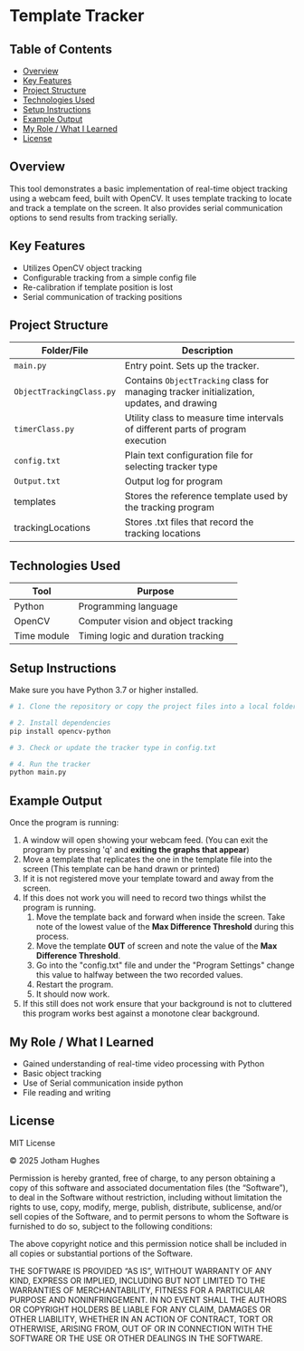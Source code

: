 # Template Tracker

## Table of Contents
- [Overview](#overview)
- [Key Features](#key-features)
- [Project Structure](#project-structure)
- [Technologies Used](#technologies-used)
- [Setup Instructions](#setup-instructions)
- [Example Output](#example-output)
- [My Role / What I Learned](#my-role--what-i-learned)
- [License](#license)

## Overview

This tool demonstrates a basic implementation of real-time object tracking using a webcam feed, built with OpenCV. It uses template tracking to locate and track a template on the screen. It also provides serial communication options to send results from tracking serially.

## Key Features

- Utilizes OpenCV object tracking
- Configurable tracking from a simple config file
- Re-calibration if template position is lost
- Serial communication of tracking positions

## Project Structure

| Folder/File              | Description                                                                               |
|--------------------------|-------------------------------------------------------------------------------------------|
| `main.py`                | Entry point. Sets up the tracker.                                                         |
| `ObjectTrackingClass.py` | Contains `ObjectTracking` class for managing tracker initialization, updates, and drawing |
| `timerClass.py`          | Utility class to measure time intervals of different parts of program execution           |
| `config.txt`             | Plain text configuration file for selecting tracker type                                  |
| `Output.txt`             | Output log for program                                                                    |
| templates                | Stores the reference template used by the tracking program                                |
| trackingLocations        | Stores .txt files that record the tracking locations                                      |
## Technologies Used

| Tool       | Purpose                    |
|------------|----------------------------|
| Python     | Programming language       |
| OpenCV     | Computer vision and object tracking |
| Time module | Timing logic and duration tracking |

## Setup Instructions

Make sure you have Python 3.7 or higher installed.

```bash
# 1. Clone the repository or copy the project files into a local folder

# 2. Install dependencies
pip install opencv-python

# 3. Check or update the tracker type in config.txt

# 4. Run the tracker
python main.py
```

## Example Output

Once the program is running:

1) A window will open showing your webcam feed. (You can exit the program by pressing 'q' and **exiting the graphs that appear**)
2) Move a template that replicates the one in the template file into the screen (This template can be hand drawn or printed)
3) If it is not registered move your template toward and away from the screen.
4) If this does not work you will need to record two things whilst the program is running.
   1) Move the template back and forward when inside the screen. Take note of the lowest value of the **Max Difference Threshold** during this process.
   2) Move the template **OUT** of screen and note the value of the **Max Difference Threshold**.
   3) Go into the "config.txt" file and under the "Program Settings" change this value to halfway between the two recorded values.
   4) Restart the program.
   5) It should now work.
5) If this still does not work ensure that your background is not to cluttered this program works best against a monotone clear background.

## My Role / What I Learned

- Gained understanding of real-time video processing with Python
- Basic object tracking
- Use of Serial communication inside python
- File reading and writing


## License

MIT License

© 2025 Jotham Hughes

Permission is hereby granted, free of charge, to any person obtaining a copy of this software and associated documentation files (the “Software”), to deal in the Software without restriction, including without limitation the rights to use, copy, modify, merge, publish, distribute, sublicense, and/or sell copies of the Software, and to permit persons to whom the Software is furnished to do so, subject to the following conditions:

The above copyright notice and this permission notice shall be included in all copies or substantial portions of the Software.

THE SOFTWARE IS PROVIDED “AS IS”, WITHOUT WARRANTY OF ANY KIND, EXPRESS OR IMPLIED, INCLUDING BUT NOT LIMITED TO THE WARRANTIES OF MERCHANTABILITY, FITNESS FOR A PARTICULAR PURPOSE AND NONINFRINGEMENT. IN NO EVENT SHALL THE AUTHORS OR COPYRIGHT HOLDERS BE LIABLE FOR ANY CLAIM, DAMAGES OR OTHER LIABILITY, WHETHER IN AN ACTION OF CONTRACT, TORT OR OTHERWISE, ARISING FROM, OUT OF OR IN CONNECTION WITH THE SOFTWARE OR THE USE OR OTHER DEALINGS IN THE SOFTWARE.
